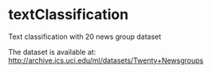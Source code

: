 # textClassification
Text classification with 20 news group dataset

The dataset is available at: http://archive.ics.uci.edu/ml/datasets/Twenty+Newsgroups

